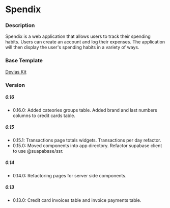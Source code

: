 # Spendix

### Description 

Spendix is a web application that allows users to track their spending habits. Users can create an account and log their expenses. The application will then display the user's spending habits in a variety of ways.

### Base Template

[Devias Kit](https://github.com/devias-io/material-kit-react)

### Version

##### 0.16
- 0.16.0: Added cateories groups table. Added brand and last numbers columns to credit cards table.

##### 0.15
- 0.15.1: Transactions page totals widgets. Transactions per day refactor.
- 0.15.0: Moved components into app directory. Refactor supabase client to use @suapabase/ssr. 

##### 0.14
- 0.14.0: Refactoring pages for server side components.

##### 0.13
- 0.13.0: Credit card invoices table and invoice payments table.